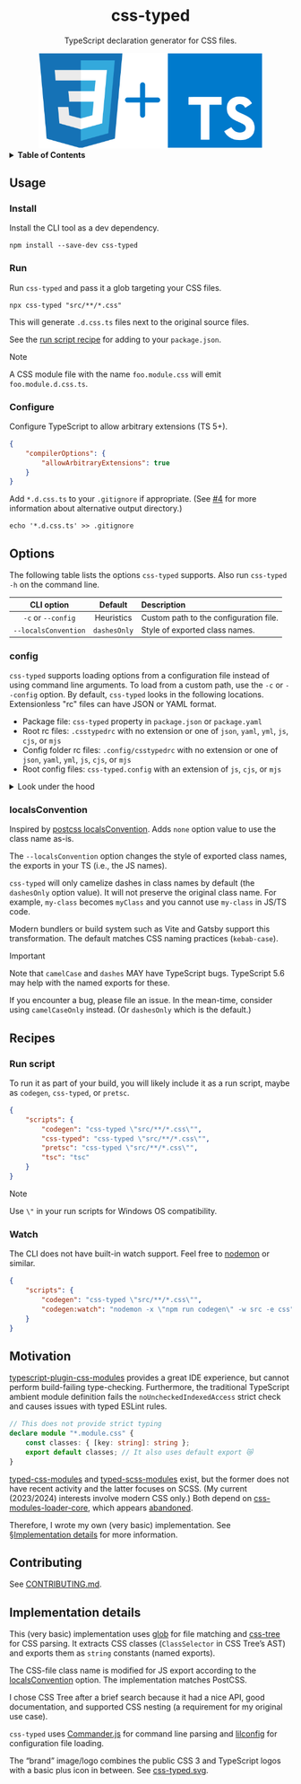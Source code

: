 <div align="center">

# css-typed

TypeScript declaration generator for CSS files.

<img alt="css-typed logo" src="images/css-typed.svg" width="400">

</div>

<details>
<summary><strong>Table of Contents</strong></summary>

- [Usage](#usage)
- [Options](#options)
- [Recipes](#recipes)
- [Motivation](#motivation)
- [Contributing](#contributing)
- [Implementation details](#implementation-details)

</details>

## Usage

### Install

Install the CLI tool as a dev dependency.

```shell
npm install --save-dev css-typed
```

### Run

Run `css-typed` and pass it a glob targeting your CSS files.

```shell
npx css-typed "src/**/*.css"
```

This will generate `.d.css.ts` files next to the original source files.

See the [run script recipe](#run-script) for adding to your `package.json`.

> [!NOTE]
>
> A CSS module file with the name `foo.module.css` will emit `foo.module.d.css.ts`.

### Configure

Configure TypeScript to allow arbitrary extensions (TS 5+).

```json
{
	"compilerOptions": {
		"allowArbitraryExtensions": true
	}
}
```

Add `*.d.css.ts` to your `.gitignore` if appropriate.
(See [#4] for more information about alternative output directory.)

```shell
echo '*.d.css.ts' >> .gitignore
```

[#4]: https://github.com/connorjs/css-typed/issues/4

## Options

The following table lists the options `css-typed` supports.
Also run `css-typed -h` on the command line.

|      CLI option      |   Default    | Description                            |
| :------------------: | :----------: | :------------------------------------- |
|  `-c` or `--config`  |  Heuristics  | Custom path to the configuration file. |
| `--localsConvention` | `dashesOnly` | Style of exported class names.         |

### config

`css-typed` supports loading options from a configuration file instead of using command line arguments.
To load from a custom path, use the `-c` or `--config` option.
By default, `css-typed` looks in the following locations.
Extensionless "rc" files can have JSON or YAML format.

- Package file: `css-typed` property in `package.json` or `package.yaml`
- Root rc files: `.csstypedrc` with no extension or one of `json`, `yaml`, `yml`, `js`, `cjs`, or `mjs`
- Config folder rc files: `.config/csstypedrc` with no extension or one of `json`, `yaml`, `yml`, `js`, `cjs`, or `mjs`
- Root config files: `css-typed.config` with an extension of `js`, `cjs`, or `mjs`

<details>
<summary>Look under the hood</summary>

Under the hood, `css-typed` uses [lilconfig] to load configuration files.
It supports YAML files via [js-yaml].

See [config.ts](src/cli/config.ts) for the implementation.

</details>

[lilconfig]: https://www.npmjs.com/package/lilconfig
[js-yaml]: https://www.npmjs.com/package/js-yaml

### localsConvention

Inspired by [postcss localsConvention](https://github.com/madyankin/postcss-modules#localsconvention).
Adds `none` option value to use the class name as-is.

The `--localsConvention` option changes the style of exported class names, the exports in your TS (i.e., the JS names).

`css-typed` will only camelize dashes in class names by default (the `dashesOnly` option value).
It will not preserve the original class name.
For example, `my-class` becomes `myClass` and you cannot use `my-class` in JS/TS code.

Modern bundlers or build system such as Vite and Gatsby support this transformation.
The default matches CSS naming practices (`kebab-case`).

> [!IMPORTANT]
>
> Note that `camelCase` and `dashes` MAY have TypeScript bugs.
> TypeScript 5.6 may help with the named exports for these.
>
> If you encounter a bug, please file an issue.
> In the mean-time, consider using `camelCaseOnly` instead.
> (Or `dashesOnly` which is the default.)

## Recipes

### Run script

To run it as part of your build, you will likely include it as a run script, maybe as `codegen`, `css-typed`, or `pretsc`.

```json
{
	"scripts": {
		"codegen": "css-typed \"src/**/*.css\"",
		"css-typed": "css-typed \"src/**/*.css\"",
		"pretsc": "css-typed \"src/**/*.css\"",
		"tsc": "tsc"
	}
}
```

> [!NOTE]
>
> Use `\"` in your run scripts for Windows OS compatibility.

### Watch

The CLI does not have built-in watch support.
Feel free to [nodemon] or similar.

```json
{
	"scripts": {
		"codegen": "css-typed \"src/**/*.css\"",
		"codegen:watch": "nodemon -x \"npm run codegen\" -w src -e css"
	}
}
```

[nodemon]: https://www.npmjs.com/package/nodemon

## Motivation

[typescript-plugin-css-modules] provides a great IDE experience, but cannot perform build-failing type-checking.
Furthermore, the traditional TypeScript ambient module definition fails the `noUncheckedIndexedAccess` strict check and causes issues with typed ESLint rules.

```ts
// This does not provide strict typing
declare module "*.module.css" {
	const classes: { [key: string]: string };
	export default classes; // It also uses default export 😿
}
```

[typed-css-modules] and [typed-scss-modules] exist, but the former does not have recent activity and the latter focuses on SCSS.
(My current (2023/2024) interests involve modern CSS only.)
Both depend on [css-modules-loader-core], which appears [abandoned][174].

Therefore, I wrote my own (very basic) implementation.
See [§Implementation details](#implementation-details) for more information.

[typescript-plugin-css-modules]: https://www.npmjs.com/package/typescript-plugin-css-modules
[typed-css-modules]: https://www.npmjs.com/package/typed-css-modules
[typed-scss-modules]: https://www.npmjs.com/package/typed-scss-modules
[css-modules-loader-core]: https://www.npmjs.com/package/css-modules-loader-core
[174]: https://github.com/css-modules/css-modules-loader-core/issues/174

## Contributing

See [CONTRIBUTING.md](./CONTRIBUTING.md).

## Implementation details

This (very basic) implementation uses [glob] for file matching and [css-tree] for CSS parsing.
It extracts CSS classes (`ClassSelector` in CSS Tree’s AST) and exports them as `string` constants (named exports).

The CSS-file class name is modified for JS export according to the [localsConvention](#localsconvention) option.
The implementation matches PostCSS.

I chose CSS Tree after a brief search because it had a nice API, good documentation, and supported CSS nesting (a requirement for my original use case).

`css-typed` uses [Commander.js][commander] for command line parsing and [lilconfig] for configuration file loading.

The “brand” image/logo combines the public CSS 3 and TypeScript logos with a basic plus icon in between.
See [css-typed.svg](images/css-typed.svg).

[glob]: https://www.npmjs.com/package/glob
[css-tree]: https://www.npmjs.com/package/css-tree
[commander]: https://www.npmjs.com/package/commander
[lilconfig]: https://www.npmjs.com/package/lilconfig

